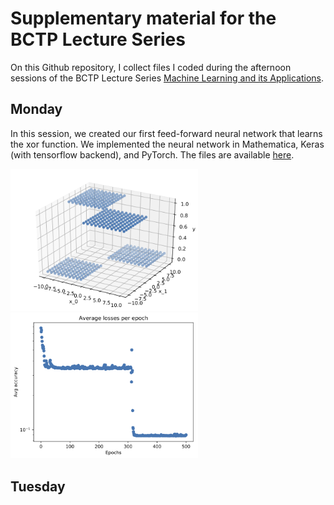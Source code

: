 # Supplementary material for the BCTP Lecture Series

On this Github repository, I collect files I coded during the afternoon sessions of the BCTP Lecture Series [Machine Learning and its Applications](https://indico.desy.de/indico/event/23325/).

## Monday
In this session, we created our first feed-forward neural network that learns the xor function. We implemented the neural network in Mathematica, Keras (with tensorflow backend), and PyTorch. The files are available [here](./Monday).

<img src="./Monday/example_function_torch.png" width="300px"/> <img src="./Monday/example_loss_torch.png" width="300px"/>


## Tuesday
